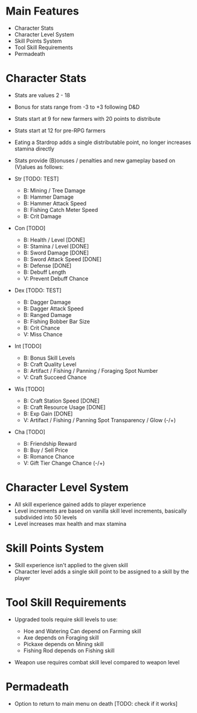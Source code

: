 **Main Features**
=

- Character Stats
- Character Level System
- Skill Points System
- Tool Skill Requirements
- Permadeath

**Character Stats**
=

- Stats are values 2 - 18
- Bonus for stats range from -3 to +3 following D&D
- Stats start at 9 for new farmers with 20 points to distribute
- Stats start at 12 for pre-RPG farmers
- Eating a Stardrop adds a single distributable point, no longer increases stamina directly
- Stats provide (B)onuses / penalties and new gameplay based on (V)alues as follows:

- Str [TODO: TEST]
    - B: Mining / Tree Damage
    - B: Hammer Damage
    - B: Hammer Attack Speed
    - B: Fishing Catch Meter Speed
    - B: Crit Damage

- Con [TODO]
    - B: Health / Level [DONE]
    - B: Stamina / Level [DONE]
    - B: Sword Damage [DONE]
    - B: Sword Attack Speed [DONE]
    - B: Defense [DONE]
    - B: Debuff Length
    - V: Prevent Debuff Chance

- Dex [TODO: TEST]
    - B: Dagger Damage 
    - B: Dagger Attack Speed
    - B: Ranged Damage 
    - B: Fishing Bobber Bar Size
    - B: Crit Chance 
    - V: Miss Chance 

- Int [TODO]
    - B: Bonus Skill Levels
    - B: Craft Quality Level
    - B: Artifact / Fishing / Panning / Foraging Spot Number
    - V: Craft Succeed Chance

 - Wis [TODO]
    - B: Craft Station Speed [DONE]
    - B: Craft Resource Usage [DONE]
    - B: Exp Gain [DONE]
    - V: Artifact / Fishing / Panning Spot Transparency / Glow (-/+)
 
 - Cha [TODO]
    - B: Friendship Reward
    - B: Buy / Sell Price
    - B: Romance Chance
    - V: Gift Tier Change Chance (-/+)


**Character Level System**
=

- All skill experience gained adds to player experience
- Level increments are based on vanilla skill level increments, basically subdivided into 50 levels
- Level increases max health and max stamina


**Skill Points System**
=

- Skill experience isn't applied to the given skill
- Character level adds a single skill point to be assigned to a skill by the player


**Tool Skill Requirements**
=

- Upgraded tools require skill levels to use:
    - Hoe and Watering Can depend on Farming skill
    - Axe depends on Foraging skill
    - Pickaxe depends on Mining skill
    - Fishing Rod depends on Fishing skill

- Weapon use requires combat skill level compared to weapon level


**Permadeath**
=

- Option to return to main menu on death  [TODO: check if it works]